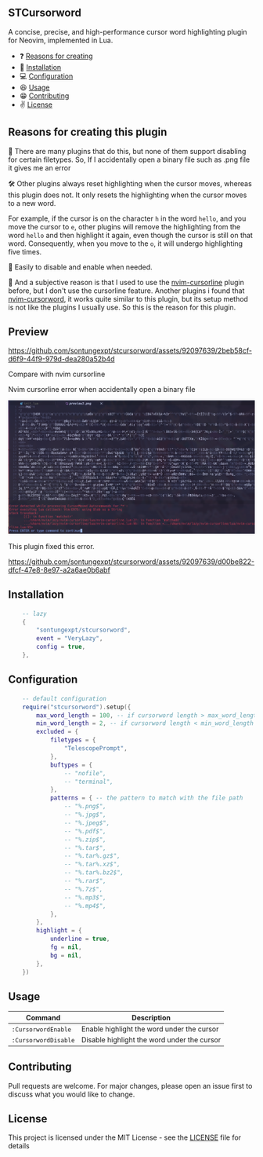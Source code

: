 ## STCursorword

A concise, precise, and high-performance cursor word highlighting plugin for Neovim, implemented in Lua.

- ❓ [Reasons for creating](#reason)
- 👀 [Installation](#installation)
- 💻 [Configuration](#configuration)
- 😆 [Usage](#usage)
- 😁 [Contributing](#contributing)
- ✌️ [License](#license)

## Reasons <a name = "reason"></a> for creating this plugin

🎉 There are many plugins that do this, but none of them support disabling for certain filetypes. So, If I accidentally open a binary file such as .png file it gives me an error

🛠️ Other plugins always reset highlighting when the cursor moves, whereas this plugin does not. It only resets the highlighting when the cursor moves to a new word.

For example, if the cursor is on the character `h` in the word `hello`, and you move the cursor to `e`, other plugins will remove the highlighting from the word `hello` and then highlight it again, even though the cursor is still on that word. Consequently, when you move to the `o`, it will undergo highlighting five times.

🍕 Easily to disable and enable when needed.

🚀 And a subjective reason is that I used to use the [nvim-cursorline](https://github.com/yamatsum/nvim-cursorline) plugin before, but I don't use the cursorline feature. Another plugins i found that [nvim-cursorword](https://github.com/xiyaowong/nvim-cursorword), it works quite similar to this plugin, but its setup method is not like the plugins I usually use. So this is the reason for this plugin.

## Preview

https://github.com/sontungexpt/stcursorword/assets/92097639/2beb58cf-d6f9-44f9-979d-dea280a52b4d

Compare with nvim cursorline

Nvim cursorline error when accidentally open a binary file

![nvim-cursorline error](./docs/readme/compare1.png)

This plugin fixed this error.

https://github.com/sontungexpt/stcursorword/assets/92097639/d00be822-dfcf-47e8-8e97-a2a6ae0b6abf

## Installation

```lua
    -- lazy
    {
        "sontungexpt/stcursorword",
        event = "VeryLazy",
        config = true,
    },
```

## Configuration

```lua
    -- default configuration
    require("stcursorword").setup({
        max_word_length = 100, -- if cursorword length > max_word_length then not highlight
        min_word_length = 2, -- if cursorword length < min_word_length then not highlight
        excluded = {
            filetypes = {
                "TelescopePrompt",
            },
            buftypes = {
                -- "nofile",
                -- "terminal",
            },
            patterns = { -- the pattern to match with the file path
                -- "%.png$",
                -- "%.jpg$",
                -- "%.jpeg$",
                -- "%.pdf$",
                -- "%.zip$",
                -- "%.tar$",
                -- "%.tar%.gz$",
                -- "%.tar%.xz$",
                -- "%.tar%.bz2$",
                -- "%.rar$",
                -- "%.7z$",
                -- "%.mp3$",
                -- "%.mp4$",
            },
        },
        highlight = {
            underline = true,
            fg = nil,
            bg = nil,
        },
    })
```

## Usage

| **Command**          | **Description**                             |
| -------------------- | ------------------------------------------- |
| `:CursorwordEnable`  | Enable highlight the word under the cursor  |
| `:CursorwordDisable` | Disable highlight the word under the cursor |

## Contributing

Pull requests are welcome. For major changes, please open an issue first to discuss what you would like to change.

## License

This project is licensed under the MIT License - see the [LICENSE](LICENSE) file for details
